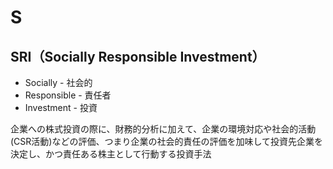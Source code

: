 ﻿# S

## SRI（Socially Responsible Investment）

* Socially - 社会的
* Responsible - 責任者
* Investment - 投資

企業への株式投資の際に、財務的分析に加えて、企業の環境対応や社会的活動(CSR活動)などの評価、つまり企業の社会的責任の評価を加味して投資先企業を決定し、かつ責任ある株主として行動する投資手法